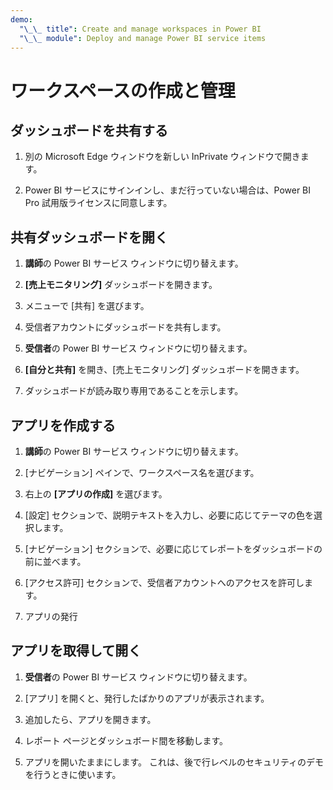 ```yaml
---
demo:
  "\_\_ title": Create and manage workspaces in Power BI
  "\_\_ module": Deploy and manage Power BI service items
---
```


# ワークスペースの作成と管理

## ダッシュボードを共有する

1. 別の Microsoft Edge ウィンドウを新しい InPrivate ウィンドウで開きます。

1. Power BI サービスにサインインし、まだ行っていない場合は、Power BI Pro 試用版ライセンスに同意します。

## 共有ダッシュボードを開く

1. **講師**の Power BI サービス ウィンドウに切り替えます。

1. **[売上モニタリング]** ダッシュボードを開きます。

1. メニューで [共有] を選びます。

1. 受信者アカウントにダッシュボードを共有します。

1. **受信者**の Power BI サービス ウィンドウに切り替えます。

1. **[自分と共有]** を開き、[売上モニタリング] ダッシュボードを開きます。

1. ダッシュボードが読み取り専用であることを示します。

## アプリを作成する

1. **講師**の Power BI サービス ウィンドウに切り替えます。

1. [ナビゲーション] ペインで、ワークスペース名を選びます。

1. 右上の **[アプリの作成]** を選びます。

1. [設定] セクションで、説明テキストを入力し、必要に応じてテーマの色を選択します。

1. [ナビゲーション] セクションで、必要に応じてレポートをダッシュボードの前に並べます。

1. [アクセス許可] セクションで、受信者アカウントへのアクセスを許可します。

1. アプリの発行

## アプリを取得して開く

1. **受信者**の Power BI サービス ウィンドウに切り替えます。

1. [アプリ] を開くと、発行したばかりのアプリが表示されます。

1. 追加したら、アプリを開きます。

1. レポート ページとダッシュボード間を移動します。

1. アプリを開いたままにします。 これは、後で行レベルのセキュリティのデモを行うときに使います。
